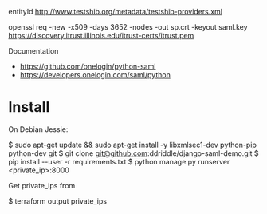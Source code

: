 entityId
http://www.testshib.org/metadata/testshib-providers.xml

openssl req -new -x509 -days 3652 -nodes -out sp.crt -keyout saml.key
https://discovery.itrust.illinois.edu/itrust-certs/itrust.pem

Documentation

* https://github.com/onelogin/python-saml
* https://developers.onelogin.com/saml/python

Install
===============

On Debian Jessie:

  $ sudo apt-get update && sudo apt-get install -y libxmlsec1-dev python-pip python-dev git
  $ git clone git@github.com:ddriddle/django-saml-demo.git
  $ pip install --user -r requirements.txt
  $ python manage.py runserver <private_ip>:8000


Get private_ips from

  $ terraform output private_ips
